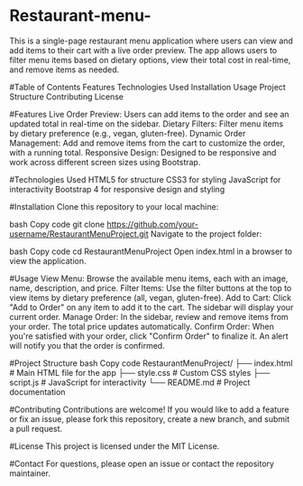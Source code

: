 # Restaurant-menu-

This is a single-page restaurant menu application where users can view and add items to their cart with a live order preview. The app allows users to filter menu items based on dietary options, view their total cost in real-time, and remove items as needed.



#Table of Contents
Features
Technologies Used
Installation
Usage
Project Structure
Contributing
License


#Features
Live Order Preview: Users can add items to the order and see an updated total in real-time on the sidebar.
Dietary Filters: Filter menu items by dietary preference (e.g., vegan, gluten-free).
Dynamic Order Management: Add and remove items from the cart to customize the order, with a running total.
Responsive Design: Designed to be responsive and work across different screen sizes using Bootstrap.


#Technologies Used
HTML5 for structure
CSS3 for styling
JavaScript for interactivity
Bootstrap 4 for responsive design and styling


#Installation
Clone this repository to your local machine:

bash
Copy code
git clone https://github.com/your-username/RestaurantMenuProject.git
Navigate to the project folder:

bash
Copy code
cd RestaurantMenuProject
Open index.html in a browser to view the application.


#Usage
View Menu: Browse the available menu items, each with an image, name, description, and price.
Filter Items: Use the filter buttons at the top to view items by dietary preference (all, vegan, gluten-free).
Add to Cart: Click "Add to Order" on any item to add it to the cart. The sidebar will display your current order.
Manage Order: In the sidebar, review and remove items from your order. The total price updates automatically.
Confirm Order: When you're satisfied with your order, click "Confirm Order" to finalize it. An alert will notify you that the order is confirmed.


#Project Structure
bash
Copy code
RestaurantMenuProject/
├── index.html        # Main HTML file for the app
├── style.css         # Custom CSS styles
├── script.js         # JavaScript for interactivity
└── README.md         # Project documentation

#Contributing
Contributions are welcome! If you would like to add a feature or fix an issue, please fork this repository, create a new branch, and submit a pull request.

#License
This project is licensed under the MIT License.

#Contact
For questions, please open an issue or contact the repository maintainer.
